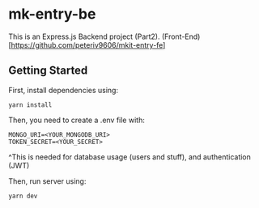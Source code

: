 ﻿# mk-entry-be
 
This is an Express.js Backend project (Part2). (Front-End)[https://github.com/peteriv9606/mkit-entry-fe]

## Getting Started

First, install dependencies using:

```
yarn install
```

Then, you need to create a .env file with:
```
MONGO_URI=<YOUR_MONGODB_URI>
TOKEN_SECRET=<YOUR_SECRET>
```

^This is needed for database usage (users and stuff), and authentication (JWT)

Then, run server using:
```
yarn dev
```


